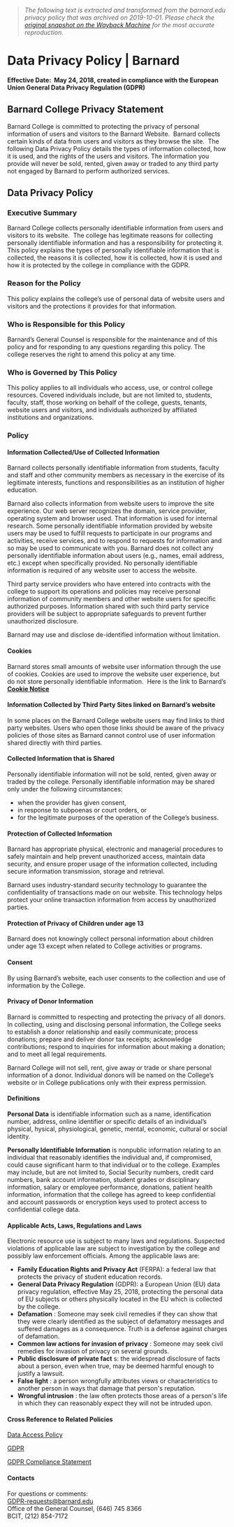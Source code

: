 > *The following text is extracted and transformed from the barnard.edu privacy policy that was archived on 2019-10-01. Please check the [original snapshot on the Wayback Machine](https://web.archive.org/web/20191001021513id_/https%3A//barnard.edu/data-privacy-policy) for the most accurate reproduction.*

# Data Privacy Policy | Barnard

**Effective Date:  May 24, 2018, created in compliance with the European Union General Data Privacy Regulation (GDPR)**

## Barnard College Privacy Statement

Barnard College is committed to protecting the privacy of personal information of users and visitors to the Barnard Website.  Barnard collects certain kinds of data from users and visitors as they browse the site.  The following Data Privacy Policy details the types of information collected, how it is used, and the rights of the users and visitors. The information you provide will never be sold, rented, given away or traded to any third party not engaged by Barnard to perform authorized services.

## Data Privacy Policy

### Executive Summary

Barnard College collects personally identifiable information from users and visitors to its website.  The college has legitimate reasons for collecting personally identifiable information and has a responsibility for protecting it. This policy explains the types of personally identifiable information that is collected, the reasons it is collected, how it is collected, how it is used and how it is protected by the college in compliance with the GDPR.

### Reason for the Policy

This policy explains the college’s use of personal data of website users and visitors and the protections it provides for that information.  

### Who is Responsible for this Policy

Barnard’s General Counsel is responsible for the maintenance and of this policy and for responding to any questions regarding this policy. The college reserves the right to amend this policy at any time.

### Who is Governed by This Policy

This policy applies to all individuals who access, use, or control college resources. Covered individuals include, but are not limited to, students, faculty, staff, those working on behalf of the college, guests, tenants, website users and visitors, and individuals authorized by affiliated institutions and organizations.

### Policy

#### Information Collected/Use of Collected Information

Barnard collects personally identifiable information from students, faculty and staff and other community members as necessary in the exercise of its legitimate interests, functions and responsibilities as an institution of higher education. 

Barnard also collects information from website users to improve the site experience. Our web server recognizes the domain, service provider, operating system and browser used. That information is used for internal research. Some personally identifiable information provided by website users may be used to fulfill requests to participate in our programs and activities, receive services, and to respond to requests for information and so may be used to communicate with you. Barnard does not collect any personally identifiable information about users (e.g., names, email address, etc.) except when specifically provided. No personally identifiable information is required of any website user to access the website. 

Third party service providers who have entered into contracts with the college to support its operations and policies may receive personal information of community members and other website users for specific authorized purposes. Information shared with such third party service providers will be subject to appropriate safeguards to prevent further unauthorized disclosure.

Barnard may use and disclose de-identified information without limitation.

#### Cookies

Barnard stores small amounts of website user information through the use of cookies. Cookies are used to improve the website user experience, but do not store personally identifiable information.  Here is the link to Barnard’s **[Cookie Notice](https://web.archive.org/cookie-notice)**

#### Information Collected by Third Party Sites linked on Barnard’s website

In some places on the Barnard College website users may find links to third party websites. Users who open those links should be aware of the privacy policies of those sites as Barnard cannot control use of user information shared directly with third parties.

#### Collected Information that is Shared

Personally identifiable information will not be sold, rented, given away or traded by the college. Personally identifiable information may be shared only under the following circumstances:

  * when the provider has given consent, 
  * in response to subpoenas or court orders, or
  * for the legitimate purposes of the operation of the College’s business.



#### Protection of Collected Information

Barnard has appropriate physical, electronic and managerial procedures to safely maintain and help prevent unauthorized access, maintain data security, and ensure proper usage of the information collected, including secure information transmission, storage and retrieval.

Barnard uses industry-standard security technology to guarantee the confidentiality of transactions made on our website. This technology helps protect your online transaction information from access by unauthorized parties.

#### Protection of Privacy of Children under age 13

Barnard does not knowingly collect personal information about children under age 13 except when related to College activities or programs.

#### Consent

By using Barnard’s website, each user consents to the collection and use of information by the College.

#### Privacy of Donor Information

Barnard is committed to respecting and protecting the privacy of all donors. In collecting, using and disclosing personal information, the College seeks to establish a donor relationship and easily communicate; process donations; prepare and deliver donor tax receipts; acknowledge contributions; respond to inquiries for information about making a donation; and to meet all legal requirements. 

Barnard College will not sell, rent, give away or trade or share personal information of a donor. Individual donors will be named on the College’s website or in College publications only with their express permission.

#### Definitions

**Personal Data** is identifiable information such as a name, identification number, address, online identifier or specific details of an individual’s physical, hysical, physiological, genetic, mental, economic, cultural or social identity.

**Personally Identifiable Information** is nonpublic information relating to an individual that reasonably identifies the individual and, if compromised, could cause significant harm to that individual or to the college. Examples may include, but are not limited to, Social Security numbers, credit card numbers, bank account information, student grades or disciplinary information, salary or employee performance, donations, patient health information, information that the college has agreed to keep confidential and account passwords or encryption keys used to protect access to confidential college data.

#### Applicable Acts, Laws, Regulations and Laws

Electronic resource use is subject to many laws and regulations. Suspected violations of applicable law are subject to investigation by the college and possibly law enforcement officials. Among the applicable laws are:

  * **Family Education Rights and Privacy Act** (FERPA): a federal law that protects the privacy of student education records.
  * **General Data Privacy Regulation** (GDPR): a European Union (EU) data privacy regulation, effective May 25, 2018, protecting the personal data of EU subjects or others physically located in the EU which is collected by the college.
  * **Defamation** : Someone may seek civil remedies if they can show that they were clearly identified as the subject of defamatory messages and suffered damages as a consequence. Truth is a defense against charges of defamation.
  * **Common law actions for invasion of privacy** : Someone may seek civil remedies for invasion of privacy on several grounds.
  * **Public disclosure of private fact** s: the widespread disclosure of facts about a person, even when true, may be deemed harmful enough to justify a lawsuit.
  * **False light** : a person wrongfully attributes views or characteristics to another person in ways that damage that person's reputation.
  * **Wrongful intrusion** : the law often protects those areas of a person's life in which they can reasonably expect they will not be intruded upon.



#### Cross Reference to Related Policies

[Data Access Policy](https://web.archive.org/bcit/policies/data-access-policy)

[GDPR](https://eur-lex.europa.eu/legal-content/EN/TXT/PDF/?uri=CELEX:32016R0679&qid=1559830266179&from=EN)

[GDPR Compliance Statement](https://web.archive.org/general-data-protection-regulation-compliance)

#### Contacts

For questions or comments:  
[GDPR-requests@barnard.edu](mailto:GDPR-requests@barnard.edu)  
Office of the General Counsel, (646) 745 8366  
BCIT, (212) 854-7172
